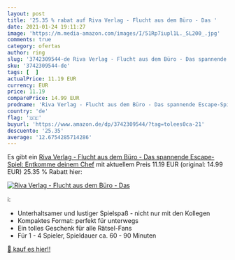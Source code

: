 ```yaml
---
layout: post
title: '25.35 % rabat auf Riva Verlag - Flucht aus dem Büro - Das '
date: 2021-01-24 19:11:27
image: 'https://m.media-amazon.com/images/I/51Rp7iupl1L._SL200_.jpg'
comments: true
category: ofertas
author: ring
slug: '3742309544-de Riva Verlag - Flucht aus dem Büro - Das spannende Escape-...'
sku: '3742309544-de'
tags: [  ]
actualPrice: 11.19 EUR
currency: EUR
price: 11.19
comparePrice: 14.99 EUR
prodname: 'Riva Verlag - Flucht aus dem Büro - Das spannende Escape-Spiel: Entkomme deinem Chef'
country: 'de'
flag: '🇩🇪'
buyurl: 'https://www.amazon.de/dp/3742309544/?tag=tolees0ca-21'
descuento: '25.35'
average: '12.6754285714286'
---
```


Es gibt ein [Riva Verlag - Flucht aus dem Büro - Das spannende Escape-Spiel: Entkomme deinem Chef](https://www.amazon.de/dp/3742309544/?tag=tolees0ca-21) mit aktuellem Preis 11.19 EUR (original: 14.99 EUR) 25.35 % Rabatt hier:

[![Riva Verlag - Flucht aus dem Büro - Das ](https://m.media-amazon.com/images/I/51Rp7iupl1L._SL200_.jpg)](https://www.amazon.de/dp/3742309544/?tag=tolees0ca-21)

ℹ️:

- Unterhaltsamer und lustiger Spielspaß - nicht nur mit den Kollegen
- Kompaktes Format: perfekt für unterwegs
- Ein tolles Geschenk für alle Rätsel-Fans
- Für 1 - 4 Spieler, Spieldauer ca. 60 - 90 Minuten

[🛒 kauf es hier!!](https://www.amazon.de/dp/3742309544/?tag=tolees0ca-21)

